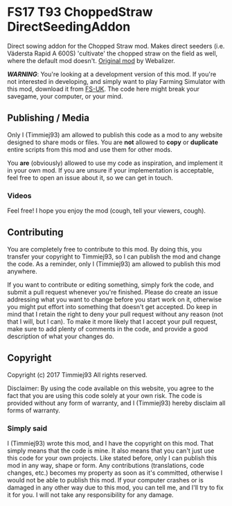# FS17 T93 ChoppedStraw DirectSeedingAddon
Direct sowing addon for the Chopped Straw mod. Makes direct seeders (i.e. Vädersta Rapid A 600S) 'cultivate' the chopped straw on the field as well, where the default mod doesn't. [Original mod](https://farming-simulator.com/mod.php?mod_id=56564) by Webalizer.

***WARNING***: You're looking at a development version of this mod. If you're not interested in developing, and simply want to play Farming Simulator with this mod, download it from [FS-UK](https://www.fs-uk.com/fs-mods/view/38706/Chopped-Straw---Direct-Seeding-Addon-v1-1-0-0-mod-for-fs-17). The code here might break your savegame, your computer, or your mind. 



## Publishing / Media
Only I (Timmiej93) am allowed to publish this code as a mod to any website designed to share mods or files. You are **not** allowed to **copy** or **duplicate** entire scripts from this mod and use them for other mods.

You **are** (obviously) allowed to use my code as inspiration, and implement it in your own mod. If you are unsure if your implementation is acceptable, feel free to open an issue about it, so we can get in touch.

### Videos
Feel free! I hope you enjoy the mod (cough, tell your viewers, cough).



## Contributing
You are completely free to contribute to this mod. By doing this, you transfer your copyright to Timmiej93, so I can publish the mod and change the code. As a reminder, only I (Timmiej93) am allowed to publish this mod anywhere.

If you want to contribute or editing something, simply fork the code, and submit a pull request whenever you're finished. Please do  create an issue addressing what you want to change before you start work on it, otherwise you might put effort into something that doesn't get accepted. Do keep in mind that I retain the right to deny your pull request without any reason (not that I will, but I can). To make it more likely that I accept your pull request, make sure to add plenty of comments in the code, and provide a good description of what your changes do.



## Copyright
Copyright (c) 2017 Timmiej93 All rights reserved.

Disclaimer: By using the code available on this website, you agree to the fact that you are using this code solely at your own risk. The code is provided without any form of warranty, and I (Timmiej93) hereby disclaim all forms of warranty.

### Simply said
I (Timmiej93) wrote this mod, and I have the copyright on this mod. That simply means that the code is mine. It also means that you can't just use this code for your own projects. Like stated before, only I can publish this mod in any way, shape or form. Any contributions (translations, code changes, etc.) becomes my property as soon as it's committed, otherwise I would not be able to publish this mod. If your computer crashes or is damaged in any other way due to this mod, you can tell me, and I'll try to fix it for you. I will not take any responsibility for any damage.
